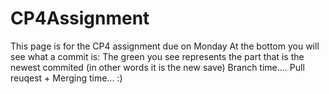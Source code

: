 # CP4Assignment
This page is for the CP4 assignment due on Monday
At the bottom you will see what a commit is:
The green you see represents the part that is the newest commited (in other words it is the new save)
Branch time....
Pull reuqest + Merging time... :)
